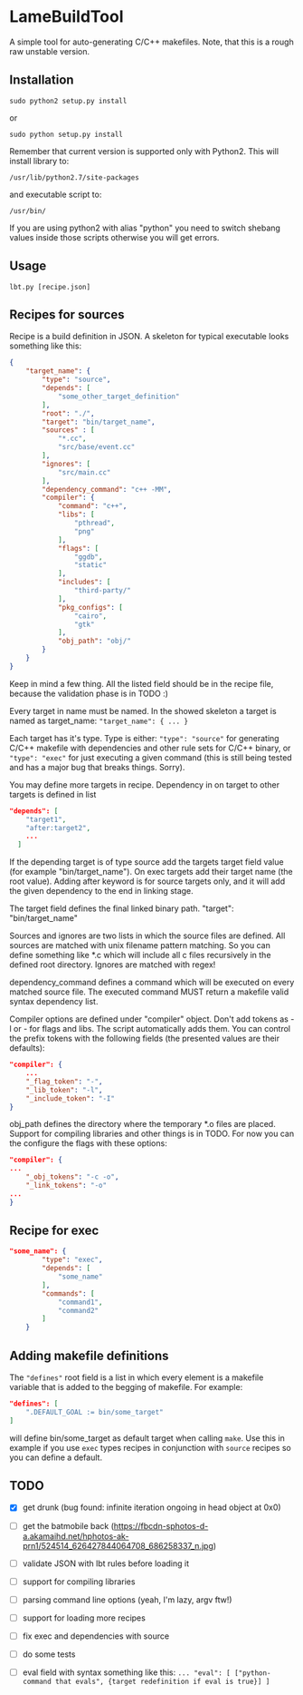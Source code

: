LameBuildTool
=============

A simple tool for auto-generating C/C++ makefiles.
Note, that this is a rough raw unstable version.

Installation
------------

    sudo python2 setup.py install

or

    sudo python setup.py install

Remember that current version is supported only with Python2. This will install library to:

    /usr/lib/python2.7/site-packages

and executable script to:
    
    /usr/bin/


If you are using python2 with alias "python" you need to switch shebang values inside those scripts otherwise you will get errors.

Usage
-----
    lbt.py [recipe.json]

Recipes for sources
-------------------
Recipe is a build definition in JSON.
A skeleton for typical executable looks something like this:
```JSON
{
    "target_name": {
        "type": "source",
        "depends": [
            "some_other_target_definition"
        ],
        "root": "./",
        "target": "bin/target_name",
        "sources" : [
            "*.cc",
            "src/base/event.cc"
        ],
        "ignores": [
            "src/main.cc"
        ],
        "dependency_command": "c++ -MM",
        "compiler": {
            "command": "c++",
            "libs": [
                "pthread",
                "png"
            ],
            "flags": [
                "ggdb",
                "static"
            ],
            "includes": [
                "third-party/"
            ],
            "pkg_configs": [
                "cairo",
                "gtk"
            ],
            "obj_path": "obj/"
        }
    }
}
```

Keep in mind a few thing. All the listed field should be in the recipe file, because the validation phase is in TODO :)

Every target in name must be named. In the showed skeleton a target is named as target_name:
    ```"target_name": { ...
    }```

Each target has it's type. Type is either:
    ```"type": "source"```
for generating C/C++ makefile with dependencies and other rule sets for C/C++ binary, or
    ```"type": "exec"```
for just executing a given command (this is still being tested and has a major bug that breaks things. Sorry).

You may define more targets in recipe. Dependency in on target to other targets is defined in list
```JSON
"depends": [
    "target1",
    "after:target2",
    ...
  ]
  ```
If the depending target is of type source add the targets target field value (for example "bin/target_name").
On exec targets add their target name (the root value).
Adding after keyword is for source targets only, and it will add the given dependency to the end in linking stage.

The target field defines the final linked binary path.
    "target": "bin/target_name"

Sources and ignores are two lists in which the source files are defined. All sources are matched with unix filename pattern matching. So you can define something like *.c which will include all c files recursively in the defined root directory. Ignores are matched with regex!

dependency_command defines a command which will be executed on every matched source file. The executed command MUST return a makefile valid syntax dependency list.

Compiler options are defined under "compiler" object. Don't add tokens as -l or - for flags and libs. The script automatically adds them.
You can control the prefix tokens with the following fields (the presented values are their defaults):
```JSON
"compiler": {
    ...
    "_flag_token": "-",
    "_lib_token": "-l",
    "_include_token": "-I"
}
```

obj_path defines the directory where the temporary *.o files are placed.
Support for compiling libraries and other things is in TODO. For now you can the configure the flags with these options:
```JSON
"compiler": {
...
    "_obj_tokens": "-c -o",
    "_link_tokens": "-o"
...
}
```

Recipe for exec
---------------
```JSON
"some_name": {
        "type": "exec",
        "depends": [
            "some_name"
        ],
        "commands": [
            "command1",
            "command2"
        ]
    }
```

Adding makefile definitions
----------------------------
The ```"defines"``` root field is a list in which every element is a makefile variable that is added to the begging of makefile.
For example:
```JSON
"defines": [
    ".DEFAULT_GOAL := bin/some_target"
]
```
will define bin/some_target as default target when calling ```make```.
Use this in example if you use ```exec``` types recipes in conjunction with ```source``` recipes so you can define a default.

TODO
----
- [x] get drunk (bug found: infinite iteration ongoing in head object at 0x0)
- [ ] get the batmobile back (https://fbcdn-sphotos-d-a.akamaihd.net/hphotos-ak-prn1/524514_626427844064708_686258337_n.jpg)
- [ ] validate JSON with lbt rules before loading it
- [ ] support for compiling libraries
- [ ] parsing command line options (yeah, I'm lazy, argv ftw!)
- [ ] support for loading more recipes
- [ ] fix exec and dependencies with source
- [ ] do some tests
- [ ] eval field with syntax something like this:
      ```...
      "eval": [
        ["python-command that evals", {target redefinition if eval is true}]
      ]```


